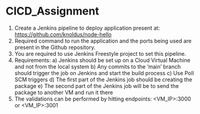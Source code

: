 # CICD_Assignment


1. Create a Jenkins pipeline to deploy application present at: https://github.com/knoldus/node-hello
2.  Required command to run the application and the ports being used are present in the Github repository.
3. You are required to use Jenkins Freestyle project to set this pipeline.
4. Requirements:
              a) Jenkins should be set up on a Cloud Virtual Machine and not from the local system
              b) Any commits to the ‘main’ branch should trigger the job on Jenkins and start the build process
              c) Use Poll SCM triggers
              d) The first part of the Jenkins job should be creating the package
              e) The second part of the Jenkins job will be to send the package to another VM and run it there
5. The validations can be performed by hitting endpoints: <VM_IP>:3000 or <VM_IP>:3001

